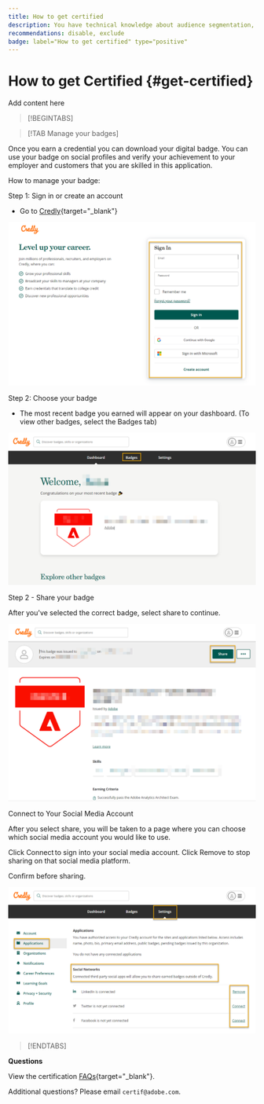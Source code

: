 ```yaml
---
title: How to get certified
description: You have technical knowledge about audience segmentation, destination exports, and activation on real time basis for unified profiles that adhere to data and privacy regulations, customer data platforms (CDP) and knowledge of Adobe Experience Platform.
recommendations: disable, exclude
badge: label="How to get certified" type="positive"
---
```

# How to get Certified {#get-certified}

  Add content here

  >[!BEGINTABS]

>[!TAB Manage your badges]

Once you earn a credential you can download your digital badge. You can use your badge on social profiles and verify your achievement to your employer and customers that you are skilled in this application.

How to manage your badge:

Step 1: Sign in or create an account

* Go to [Credly](https://www.certmetrics.com/adobe/candidate/acclaim_sso.aspx?redirect=yes){target="_blank"}

![Credly Badge](/help/certifications/assets/credly_signin.png)

Step 2: Choose your badge

* The most recent badge you earned will appear on your dashboard. (To view other badges, select the Badges tab)

![Credly Badge](/help/certifications/assets/credly_badges.png)

Step 2 - Share your badge

After you've selected the correct badge, select share to continue. 

![Credly Badge](/help/certifications/assets/credly_share.png)

Connect to Your Social Media Account 

After you select share, you will be taken to a page where you can choose which social media account you would like to use. 

Click Connect to sign into your social media account. Click Remove to stop sharing on that social media platform. 

Confirm before sharing. 

![Credly Badge](/help/certifications/assets/credly_share_2.png)

>[!ENDTABS]

**Questions**

View the certification [FAQs](https://solutionpartners.adobe.com/solution-partners/training_and_certification/certification/certification_faq.html#){target="_blank"}.

Additional questions? Please email `certif@adobe.com`.
